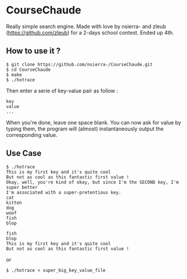 CourseChaude
============

Really simple search engine.
Made with love by nsierra- and zleub (https://github.com/zleub) for a 2-days school contest.
Ended up 4th.

How to use it ?
---------------

```shell
$ git clone https://github.com/nsierra-/CourseChaude.git
$ cd CourseChaude
$ make
$ ./hotrace
```

Then enter a serie of key-value pair as follow :

```shell
key
value
...
```

When you're done, leave one space blank. You can now ask for value by typing them, the program will (almost) instantaneously output the corresponding value.

Use Case
--------

```
$ ./hotrace
This is my first key and it's quite cool
But not as cool as this fantastic first value !
Okay, well, you're kind of okay, but since I'm the SECOND key, I'm super better
I'm associated with a super-pretentious key.
cat
kitten
dog
woof
fish
blop

fish
blop
This is my first key and it's quite cool
But not as cool as this fantastic first value !
```

or

```
$ ./hotrace < super_big_key_value_file
```
